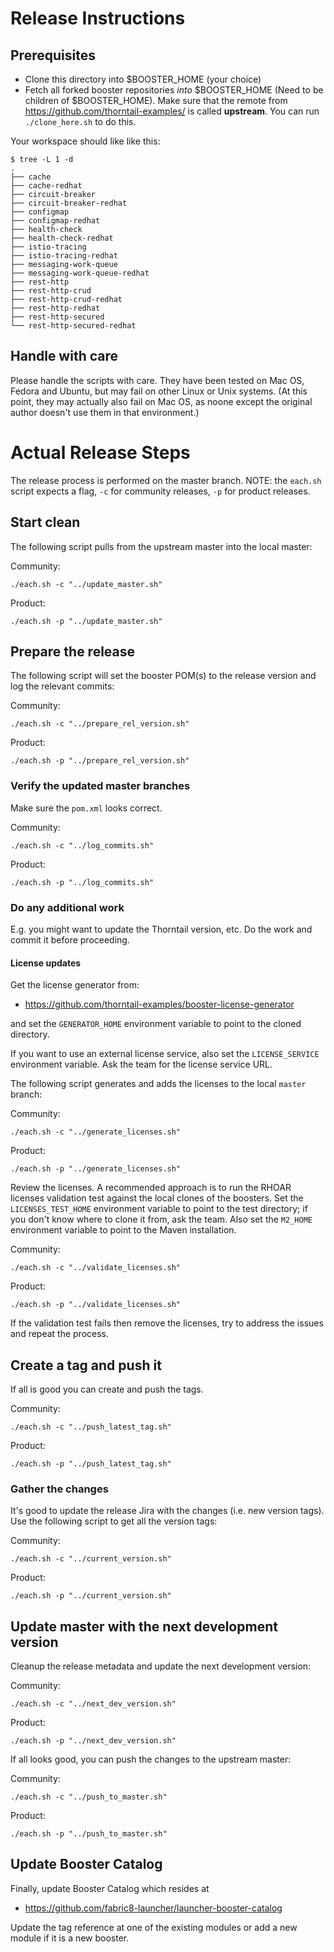# Release Instructions

## Prerequisites

- Clone this directory into $BOOSTER_HOME (your choice)
- Fetch all forked booster repositories _into_ $BOOSTER_HOME (Need to be children of $BOOSTER_HOME). Make sure that the remote from https://github.com/thorntail-examples/ is called **upstream**. You can run `./clone_here.sh` to do this.

Your workspace should like like this:

```
$ tree -L 1 -d
.
├── cache
├── cache-redhat
├── circuit-breaker
├── circuit-breaker-redhat
├── configmap
├── configmap-redhat
├── health-check
├── health-check-redhat
├── istio-tracing
├── istio-tracing-redhat
├── messaging-work-queue
├── messaging-work-queue-redhat
├── rest-http
├── rest-http-crud
├── rest-http-crud-redhat
├── rest-http-redhat
├── rest-http-secured
└── rest-http-secured-redhat
```

## Handle with care

Please handle the scripts with care. They have been tested on Mac OS, Fedora and Ubuntu, but may fail on other Linux or Unix systems.
(At this point, they may actually also fail on Mac OS, as noone except the original author doesn't use them in that environment.)

# Actual Release Steps

The release process is performed on the master branch.
NOTE: the `each.sh` script expects a flag, `-c` for community releases, `-p` for product releases.

## Start clean

The following script pulls from the upstream master into the local master:

Community:
```
./each.sh -c "../update_master.sh"
```

Product:
```
./each.sh -p "../update_master.sh"
```

## Prepare the release

The following script will set the booster POM(s) to the release version and log the relevant commits:

Community:
```
./each.sh -c "../prepare_rel_version.sh"
```

Product:
```
./each.sh -p "../prepare_rel_version.sh"
```

### Verify the updated master branches

Make sure the `pom.xml` looks correct.

Community:
```
./each.sh -c "../log_commits.sh"
```

Product:
```
./each.sh -p "../log_commits.sh"
```

### Do any additional work

E.g. you might want to update the Thorntail version, etc. Do the work and commit it before proceeding.

#### License updates

Get the license generator from:

- https://github.com/thorntail-examples/booster-license-generator

and set the `GENERATOR_HOME` environment variable to point to the cloned directory.

If you want to use an external license service, also set the `LICENSE_SERVICE` environment variable.
Ask the team for the license service URL.

The following script generates and adds the licenses to the local `master` branch:

Community:
```
./each.sh -c "../generate_licenses.sh"
```

Product:
```
./each.sh -p "../generate_licenses.sh"
```

Review the licenses. A recommended approach is to run the RHOAR licenses validation test against the local clones of the boosters.
Set the `LICENSES_TEST_HOME` environment variable to point to the test directory; if you don't know where to clone it from, ask the team.
Also set the `M2_HOME` environment variable to point to the Maven installation.

Community:
```
./each.sh -c "../validate_licenses.sh"
```

Product:
```
./each.sh -p "../validate_licenses.sh"
```

If the validation test fails then remove the licenses, try to address the issues and repeat the process.

## Create a tag and push it

If all is good you can create and push the tags.

Community:
```
./each.sh -c "../push_latest_tag.sh"
```

Product:
```
./each.sh -p "../push_latest_tag.sh"
```

### Gather the changes

It's good to update the release Jira with the changes (i.e. new version tags).
Use the following script to get all the version tags:

Community:

```
./each.sh -c "../current_version.sh"
```

Product:

```
./each.sh -p "../current_version.sh"
```

## Update master with the next development version

Cleanup the release metadata and update the next development version:

Community:
```
./each.sh -c "../next_dev_version.sh"
```

Product:
```
./each.sh -p "../next_dev_version.sh"
```

If all looks good, you can push the changes to the upstream master:

Community:
```
./each.sh -c "../push_to_master.sh"
```

Product:
```
./each.sh -p "../push_to_master.sh"
```

## Update Booster Catalog

Finally, update Booster Catalog which resides at

- https://github.com/fabric8-launcher/launcher-booster-catalog

Update the tag reference at one of the existing modules or add a new module if it is a new booster.
